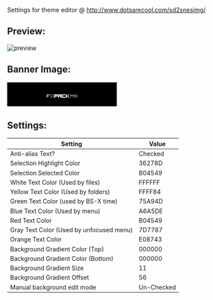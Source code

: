 Settings for theme editor @ http://www.dotsarecool.com/sd2snesimg/

## Preview:

![preview](https://user-images.githubusercontent.com/1454947/116014394-08f02280-a603-11eb-9dcb-9c8803c3b6fc.png)

## Banner Image: 

![banner](https://github.com/anthonycaccese/fxpackpro-themes/blob/main/min-fxpackpro/fxpackpro-min-theme-banner.png?raw=true)

## Settings:

Setting | Value
------------ | -------------
Anti-alias Text? | Checked
Selection Highlight Color | 36278D
Selection Selected Color | B04549
White Text Color (Used by files) | FFFFFF
Yellow Text Color (Used by folders) | FFFF84
Green Text Color (used by BS-X time) | 75A94D
Blue Text Color (Used by menu) | A6A5DE
Red Text Color | B04549
Gray Text Color (Used by unfocused menu) | 7D7787
Orange Text Color | E08743
Background Gradient Color (Top) | 000000
Background Gradient Color (Bottom) | 000000
Background Gradient Size | 11
Background Gradient Offset | 56
Manual background edit mode | Un-Checked

